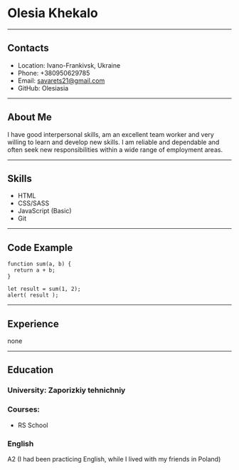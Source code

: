 # Olesia Khekalo
***
## Contacts
* Location: Ivano-Frankivsk, Ukraine
* Phone: +380950629785
* Email: savarets21@gmail.com
* GitHub: Olesiasia
***
## About Me
I have good interpersonal skills, am an excellent team worker and very willing to learn and develop new skills.
I am reliable and dependable and often seek new responsibilities within a wide range of employment areas.
***
## Skills
* HTML
* CSS/SASS
* JavaScript (Basic)
* Git
***
## Code Example
``` 
function sum(a, b) {
  return a + b;
}

let result = sum(1, 2);
alert( result );
```
***
## Experience
none
***
## Education
### University: Zaporizkiy tehnichniy 
### Courses:
* RS School
### English
A2 (I had been practicing English, while I lived with my friends in Poland)
